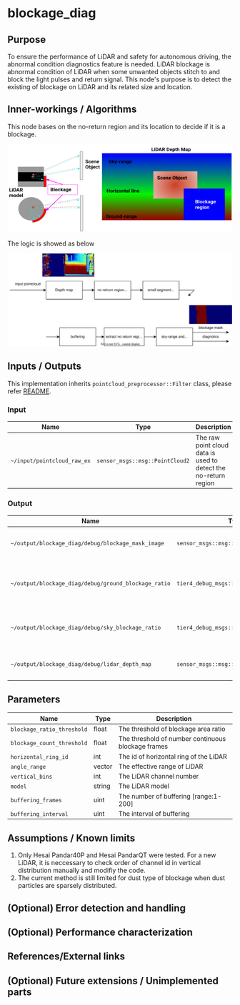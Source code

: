 # blockage_diag

## Purpose

To ensure the performance of LiDAR and safety for autonomous driving, the abnormal condition diagnostics feature is needed.
LiDAR blockage is abnormal condition of LiDAR when some unwanted objects stitch to and block the light pulses and return signal.
This node's purpose is to detect the existing of blockage on LiDAR and its related size and location.

## Inner-workings / Algorithms

This node bases on the no-return region and its location to decide if it is a blockage.

![blockage situation](./image/blockage_diag.png)

The logic is showed as below

![blockage_diag_flowchart](./image/blockage_diag_flowchart.drawio.svg)

## Inputs / Outputs

This implementation inherits `pointcloud_preprocessor::Filter` class, please refer [README](../README.md).

### Input

| Name                        | Type                            | Description                                                     |
| --------------------------- | ------------------------------- | --------------------------------------------------------------- |
| `~/input/pointcloud_raw_ex` | `sensor_msgs::msg::PointCloud2` | The raw point cloud data is used to detect the no-return region |

### Output

| Name                                                 | Type                                    | Description                                        |
| ---------------------------------------------------- | --------------------------------------- | -------------------------------------------------- |
| `~/output/blockage_diag/debug/blockage_mask_image`   | `sensor_msgs::msg::Image`               | The mask image of detected blockage                |
| `~/output/blockage_diag/debug/ground_blockage_ratio` | `tier4_debug_msgs::msg::Float32Stamped` | The area ratio of blockage region in ground region |
| `~/output/blockage_diag/debug/sky_blockage_ratio`    | `tier4_debug_msgs::msg::Float32Stamped` | The area ratio of blockage region in sky region    |
| `~/output/blockage_diag/debug/lidar_depth_map`       | `sensor_msgs::msg::Image`               | The depth map image of input point cloud           |

## Parameters

| Name                       | Type   | Description                                        |
| -------------------------- | ------ | -------------------------------------------------- |
| `blockage_ratio_threshold` | float  | The threshold of blockage area ratio               |
| `blockage_count_threshold` | float  | The threshold of number continuous blockage frames |
| `horizontal_ring_id`       | int    | The id of horizontal ring of the LiDAR             |
| `angle_range`              | vector | The effective range of LiDAR                       |
| `vertical_bins`            | int    | The LiDAR channel number                           |
| `model`                    | string | The LiDAR model                                    |
| `buffering_frames`         | uint   | The number of buffering [range:1-200]              |
| `buffering_interval`       | uint   | The interval of buffering                          |

## Assumptions / Known limits

1. Only Hesai Pandar40P and Hesai PandarQT were tested. For a new LiDAR, it is neccessary to check order of channel id in vertical distribution manually and modifiy the code.
2. The current method is still limited for dust type of blockage when dust particles are sparsely distributed.

## (Optional) Error detection and handling

## (Optional) Performance characterization

## References/External links

## (Optional) Future extensions / Unimplemented parts
